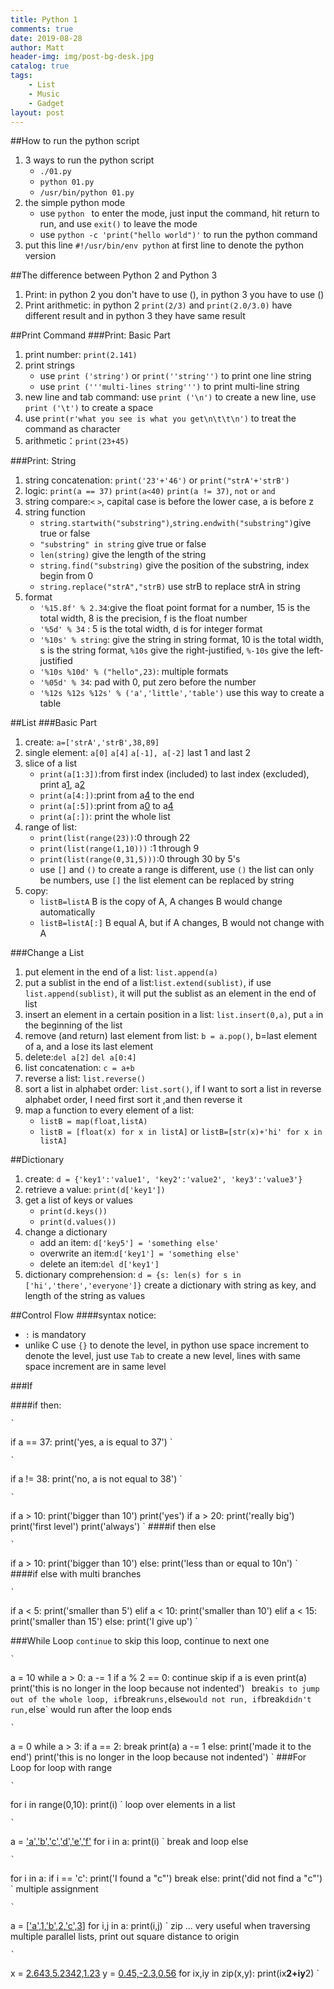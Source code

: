 ```yaml
---
title: Python 1 
comments: true
date: 2019-08-28
author: Matt
header-img: img/post-bg-desk.jpg
catalog: true
tags:
    - List
    - Music
    - Gadget
layout: post
---
```

##How to run the python script
1. 3 ways to run the python script
	* `./01.py`
	* `python 01.py`
	* `/usr/bin/python 01.py `
2. the simple python mode
	* use `python ` to enter the mode, just input the command, hit return to run, and use `exit()` to leave the mode
	* use `python -c 'print("hello world")'` to run the python command     
3. put this line `#!/usr/bin/env python` at first line to denote the python version

##The difference between Python 2 and Python 3
1. Print: in python 2 you don't have to use (), in python 3 you have to use ()
2. Print arithmetic: in python 2 `print(2/3)` and `print(2.0/3.0)` have different result and in python 3 they have same result

##Print Command
###Print: Basic Part
1. print number: `print(2.141)`
2. print strings
	* use `print ('string')` or `print(''string'')` to print one line string
	* use `print ('''multi-lines string''')` to print multi-line string
3. new line and tab command: use `print ('\n')` to create a new line, use `print ('\t')` to create a space
4. use `print(r'what you see is what you get\n\t\t\n')` to treat the command as character
5. arithmetic：`print(23+45)`

###Print: String 
1. string concatenation: `print('23'+'46')` or `print("strA'+'strB')`
2. logic: `print(a == 37)` `print(a<40)` `print(a != 37)`, `not` `or`  `and`
3. string compare:`<` `>`, capital case is before the lower case, a is before z
4. string function
	* `string.startwith("substring")`,`string.endwith("substring")`give true or false
	* `"substring" in string` give true or false
	* `len(string)` give the length of the string
	* `string.find("substring)` give the position of the substring, index begin from 0
	* `string.replace("strA","strB)` use strB to replace strA in string
5. format
	* `'%15.8f' % 2.34`:give the float point format for a number, 15 is the total width, 8 is the precision, f is the float number
	* `'%5d' % 34` : 5 is the total width, d is for integer format
	* `'%10s' % string`: give the string in string format, 10 is the total width, s is the string format, `%10s` give the right-justified, `%-10s` give the left-justified
	* `'%10s %10d' % ("hello",23)`: multiple formats
	* `'%05d' % 34`: pad with 0, put zero before the number
	* `'%12s %12s %12s' % ('a','little','table')` use this way to create a table

##List
###Basic Part
1. create: `a=['strA','strB',38,89]`
2. single element: `a[0]` `a[4]` `a[-1], a[-2]` last 1 and last 2
3. slice of a list
	* `print(a[1:3])`:from first index (included) to last index (excluded), print a[1](#), a[2](#)
	* `print(a[4:])`:print from a[4](#) to the end
	* `print(a[:5])`:print from a[0](#) to a[4](#)
	* `print(a[:])`: print the whole list
4. range of list:
	* `print(list(range(23))`:0 through 22
	* `print(list(range(1,10)))` :1 through 9 
	* `print(list(range(0,31,5)))`:0 through 30 by 5's
	* use `[]` and `()` to create a range is different, use `()` the list can only be numbers, use `[]` the list element can be replaced by string
5. copy: 
	* `listB=listA` B is the copy of A, A changes B would change automatically
	* `listB=listA[:]` B equal A, but if A changes, B would not change with A

###Change a List
1. put element in the end of a list: `list.append(a)`
2. put a sublist in the end of a list:`list.extend(sublist)`, if use `list.append(sublist)`, it will put the sublist as an element in the end of list
3. insert an element in a certain position in a list: `list.insert(0,a)`, put `a` in the beginning of the list
4. remove (and return) last element from list: `b = a.pop()`, b=last element of a, and a lose its last element
5. delete:`del a[2]` `del a[0:4]`
6. list concatenation: `c = a+b`
7. reverse a list: `list.reverse()` 
8. sort a list in alphabet order: `list.sort()`, if I want to sort a list in reverse alphabet order, I need first sort it ,and then reverse it
9. map a function to every element of a list:
	* `listB = map(float,listA)`
	* `listB = [float(x) for x in listA]` or `listB=[str(x)+'hi' for x in listA]`

##Dictionary
1. create: `d = {'key1':'value1', 'key2':'value2', 'key3':'value3'}`
2. retrieve a value: `print(d['key1'])`
3. get a list of keys or values
	* `print(d.keys())`
	* `print(d.values())`
4. change a dictionary
	* add an item: `d['key5'] = 'something else'`
	* overwrite an item:`d['key1'] = 'something else'`
	* delete an item:`del d['key1']`
5. dictionary comprehension: `d = {s: len(s) for s in ['hi','there','everyone']}` create a dictionary with string as key, and length of the string as values

##Control Flow
####syntax notice:
*  `:` is mandatory
* unlike C use `{}` to denote the level, in python use space increment to denote the level, just use `Tab` to create a new level, lines with same space increment are in same level

###If

####if then:

	` 
if a == 37:
print('yes, a is equal to 37')
	`

	`
if a != 38: print('no, a is not equal to 38')
	`

	`
if a \> 10:
print('bigger than 10')
print('yes')
if a \> 20:
  print('really big')
print('first level')
print('always') 
	`
####if then else

	`
if a \> 10:
  print('bigger than 10')
else:
  print('less than or equal to 10n')
	`
####if else with multi branches

	`
if a \< 5:
print('smaller than 5')
elif a \< 10:
print('smaller than 10')
elif a \< 15:
print('smaller than 15')
else:
print('I give up')
	`

###While Loop
`continue` to skip this loop, continue to next one

	`
a = 10
while a \> 0:
a -= 1
if a % 2 == 0: 
continue 
skip if a is even
print(a)
print('this is no longer in the loop because not indented')
	`
`break` is to jump out of the whole loop, if `break` runs, `else` would not run, if `break` didn't run, `else` would run after the loop ends

	`
a = 0 
while a \> 3:
if a == 2: 
break
print(a)
a -= 1
else:
print('made it to the end')
print('this is no longer in the loop because not indented')
	`
###For Loop
for loop with range 

	`
for i in range(0,10):
  print(i)
	`
loop over elements in a list

	`
a = ['a','b','c','d','e','f'](#)
for i in a:
  print(i)
	`
break and loop else

	`
for i in a:
  if i == 'c':
print('I found a "c"')
break
else:
  print('did not find a "c"')
	`
multiple assignment 

	`
a = [['a',1](#),['b',2](#),['c',3](#)]
for i,j in a:
print(i,j)
	`
zip ... very useful when traversing multiple parallel lists, print out square distance to origin   

	`
x = [2.643,5.2342,1.23](#)
y = [0.45,-2.3,0.56](#)
for ix,iy in zip(x,y):
print(ix**2+iy**2)
	`


